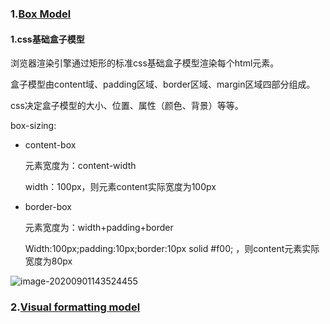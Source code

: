 ### 1.[Box Model](https://developer.mozilla.org/en-US/docs/Web/CSS/CSS_Box_Model/Introduction_to_the_CSS_box_model)

#### 1.css基础盒子模型

浏览器渲染引擎通过矩形的标准css基础盒子模型渲染每个html元素。

盒子模型由content域、padding区域、border区域、margin区域四部分组成。

css决定盒子模型的大小、位置、属性（颜色、背景）等等。

box-sizing:

- content-box

  元素宽度为：content-width

  width：100px，则元素content实际宽度为100px

- border-box

  元素宽度为：width+padding+border

  Width:100px;padding:10px;border:10px solid #f00; ，则content元素实际宽度为80px

![image-20200901143524455](../../../../image/image-20200901143524455.png)

### 2.[Visual formatting model](https://developer.mozilla.org/en-US/docs/Web/CSS/Visual_formatting_model)